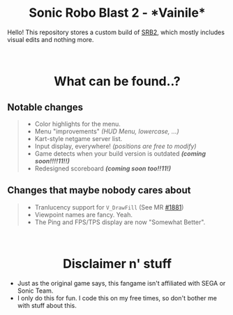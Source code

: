 <h1 align="center"> Sonic Robo Blast 2 - *Vainile* </h1>

Hello! This repository stores a custom build of [SRB2](https://srb2.org/), which mostly includes visual edits and nothing more.

<br>
<h1 align="center"> What can be found..? </h1>

## Notable changes
> * Color highlights for the menu.
> * Menu "improvements" *(HUD Menu, lowercase, ...)*
> * Kart-style netgame server list.
> * Input display, everywhere! *(positions are free to modify)*
> * Game detects when your build version is outdated ***(coming soon!!!!11!!)***
> * Redesigned scoreboard ***(coming soon too!!11!)***

## Changes that maybe nobody cares about
> * Tranlucency support for `V_DrawFill` (See MR [#1881](https://git.do.srb2.org/STJr/SRB2/-/merge_requests/1881))
> * Viewpoint names are fancy. Yeah.
> * The Ping and FPS/TPS display are now "Somewhat Better".

<br>
<h1 align="center"> Disclaimer n' stuff</h1>

* Just as the original game says, this fangame isn't affiliated with SEGA or Sonic Team.
* I only do this for fun. I code this on my free times, so don't bother me with stuff about this.